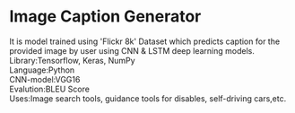 # Image Caption Generator
It is model trained using 'Flickr 8k' Dataset which predicts caption for the provided image by user using CNN & LSTM deep learning models. </br>
Library:Tensorflow, Keras, NumPy </br>
Language:Python </br>
CNN-model:VGG16 </br>
Evalution:BLEU Score </br>
Uses:Image search tools, guidance tools for disables, self-driving cars,etc.

